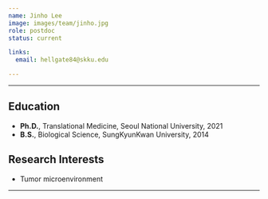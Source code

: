 ```yaml
---
name: Jinho Lee
image: images/team/jinho.jpg
role: postdoc
status: current

links:
  email: hellgate84@skku.edu

---
```


---

## **Education**

* **Ph.D.**, Translational Medicine, Seoul National University, 2021
* **B.S.**, Biological Science, SungKyunKwan University, 2014


## **Research Interests**

* Tumor microenvironment


---
